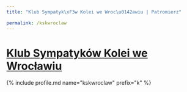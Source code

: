 ```yaml
---
title: "Klub Sympatyk\xF3w Kolei we Wroc\u0142awiu | Patromierz"

permalink: /kskwroclaw
---
```


# [Klub Sympatyków Kolei we Wrocławiu](https://patronite.pl/kskwroclaw)

{% include profile.md name="kskwroclaw" prefix="k" %}

